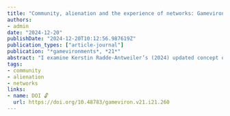 ```yaml
---
title: "Community, alienation and the experience of networks: Gamevironments and theories of community"
authors:
- admin
date: "2024-12-20"
publishDate: "2024-12-20T10:12:56.987619Z"
publication_types: ["article-journal"]
publication: "*gamevironments*, *21*"
abstract: "I examine Kerstin Radde-Antweiler’s (2024) updated concept of *gamevironments* through the lens of *community*. I introduce two key theories of community and consider how gamevironments relates to them. In particular, I point out that the theoretical links between actants may not be experienced as connections at all, let alone as communities. This raises the question of when and why the connections that gamevironments reveals are experience. Building from Benedict Anderson’s notion of the *imagined community*, I ask which communities must be *unimagined* in order to sustain unsustainable or deleterious systems, such as the cobalt miners who make electronic devices possible and their working conditions that make those devices economical. I then turn to *datafication*, relating it to *deep mediatisation* and *deep gametisation*, and consider why the hyperconnectivity on the internet seems to have exacerbated rather than resolved loneliness and alienation. I use a Marxist conception of alienation to show that datafication is fundamentally alienating, and that this impacts on how actant networks are experienced. The implications for gamevironments are that the nuances of different digital infrastructures must be taken into account in any gamevironment, in particular the kinds of connections that are and are not afforded between actants."
tags:
- community
- alienation
- networks
links:
- name: DOI 🔓
  url: https://doi.org/10.48783/gameviron.v21.i21.260
---
```


